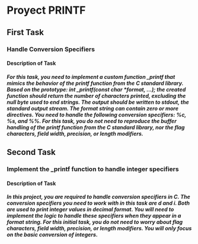 # Proyect PRINTF

## First Task

### Handle Conversion Specifiers

#### Description of Task

##### For this task, you need to implement a custom function _printf that mimics the behavior of the printf function from the C standard library. Based on the prototype: int _printf(const char *format, ...); the created function should return the number of characters printed, excluding the null byte used to end strings. The output should be written to stdout, the standard output stream. The format string can contain zero or more directives. You need to handle the following conversion specifiers: %c, %s, and %%. For this task, you do not need to reproduce the buffer handling of the printf function from the C standard library, nor the flag characters, field width, precision, or length modifiers.


## Second Task

### Implement the _printf function to handle integer specifiers

#### Description of Task

##### In this project, you are required to handle conversion specifiers in C. The conversion specifiers you need to work with in this task are d and i. Both are used to print integer values in decimal format. You will need to implement the logic to handle these specifiers when they appear in a format string. For this initial task, you do not need to worry about flag characters, field width, precision, or length modifiers. You will only focus on the basic conversion of integers.
